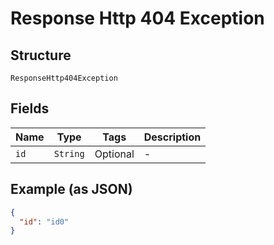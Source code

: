 
# Response Http 404 Exception

## Structure

`ResponseHttp404Exception`

## Fields

| Name | Type | Tags | Description |
|  --- | --- | --- | --- |
| `id` | `String` | Optional | - |

## Example (as JSON)

```json
{
  "id": "id0"
}
```


